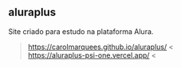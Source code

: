 # <h2>aluraplus</h2>
Site criado para estudo na plataforma Alura.
> https://carolmarquees.github.io/aluraplus/ <
> <br>
> https://aluraplus-psi-one.vercel.app/ <
